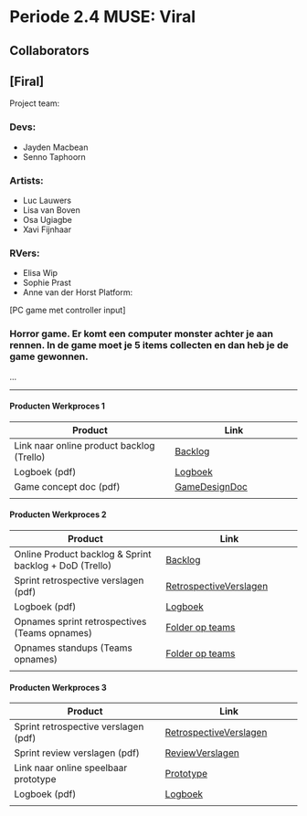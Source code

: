 # Periode 2.4 MUSE: Viral

## Collaborators

## [Firal]
Project team:
### Devs:

- Jayden Macbean
- Senno Taphoorn

### Artists:

- Luc Lauwers
- Lisa van Boven
- Osa Ugiagbe
- Xavi Fijnhaar

### RVers:

- Elisa Wip
- Sophie Prast
- Anne van der Horst
Platform:

[PC game met controller input]

### Horror game. Er komt een computer monster achter je aan rennen. In de game moet je 5 items collecten en dan heb je de game gewonnen. 
...

---
#### Producten Werkproces 1
| Product  | Link |
| ------ |  ------ |
| Link naar online product backlog (Trello) | [Backlog]
| Logboek (pdf)                             | [Logboek]
| Game concept doc (pdf)                    | [GameDesignDoc]
|<img width=500/>|<img width=300/>|

#### Producten Werkproces 2
| Product  | Link |
| ------ |  ------ |
| Online Product backlog & Sprint backlog + DoD (Trello)    | [Backlog]
| Sprint retrospective verslagen (pdf)                      | [RetrospectiveVerslagen]
| Logboek (pdf)                                             | [Logboek]
| Opnames sprint retrospectives (Teams opnames)             | [Folder op teams]
| Opnames standups (Teams opnames)                          | [Folder op teams]
|<img width=500/>|<img width=300/>|

#### Producten Werkproces 3
| Product  | Link |
| ------ |  ------ |
| Sprint retrospective verslagen (pdf)  | [RetrospectiveVerslagen]
| Sprint review verslagen (pdf)         | [ReviewVerslagen]
| Link naar online speelbaar prototype  | [Prototype]
| Logboek (pdf)                         | [Logboek]
|<img width=500/>|<img width=300/>|

   [Backlog]: https://trello.com/b/7ffx5uep/taak-verdeling
   [Logboek]: https://mediacollegeamsterdam.sharepoint.com/:x:/r/teams/C20-F3M8BO-Muse-Team06/Gedeelde%20documenten/Team%2006/Documentatie/werkschema.xlsx?d=w3f48be39725b4e949b2b0539f3551345&csf=1&web=1&e=Js9DVh
   [GameDesignDoc]: https://docs.google.com/presentation/d/1O9KMDa-4TWFDE0RA-_KxzWU7fpTxNwWOcZISSQxnlkQ/edit#slide=id.p
   [RetrospectiveVerslagen]: https://mediacollegeamsterdam.sharepoint.com/:w:/r/teams/C20-F3M8BO-Muse-Team06/Gedeelde%20documenten/Team%2006/Documentatie/Sprint%20review%20feedback.docx?d=w3ec98341cb7f499f8db7c91ff784ef4f&csf=1&web=1&e=dohAdV
   [ReviewVerslagen]: https://mediacollegeamsterdam.sharepoint.com/:w:/r/teams/C20-F3M8BO-Muse-Team06/Gedeelde%20documenten/Team%2006/Documentatie/Sprint%20review%20feedback.docx?d=w3ec98341cb7f499f8db7c91ff784ef4f&csf=1&web=1&e=dohAdV
   [Prototype]: https://www.mijnmytheprototype.nl/
   [Folder op teams]: https://www.linknaarmijnfolderopteams.nl/
